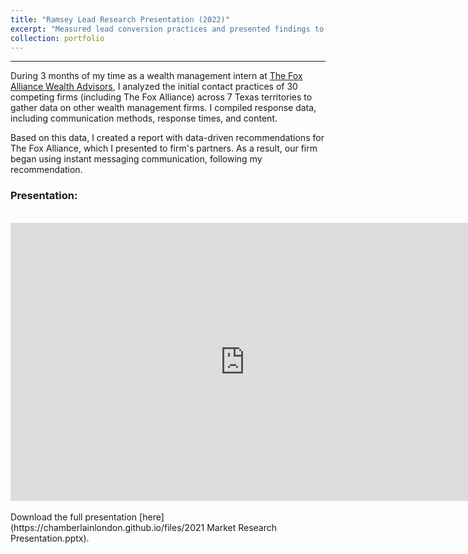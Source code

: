 ```yaml
---
title: "Ramsey Lead Research Presentation (2022)"
excerpt: "Measured lead conversion practices and presented findings to partners"
collection: portfolio
---
```

------
During 3 months of my time as a wealth management intern at [The Fox Alliance Wealth Advisors](https://www.foxalliancewealth.com/), I analyzed the initial contact practices of 30 competing firms (including The Fox Alliance) across 7 Texas territories to gather data on other wealth management firms. I compiled response data, including communication methods, response times, and content. 

Based on this data, I created a report with data-driven recommendations for The Fox Alliance, which I presented to firm's partners. As a result, our firm began using instant messaging communication, following my recommendation.

### Presentation:

<br>
<div style="text-align: center;">
    <style>
        @media screen and (min-width: 768px) {
            #responsive-iframe {
                width: 750px;
                height: 445px;
            }
        }
        @media screen and (max-width: 768px) {
            #responsive-iframe {
                width: 90vw; /* 90% of the viewport width */
                height: calc(90vw * 445 / 750); /* Maintain aspect ratio */
            }
        }
    </style>
    <iframe src="https://onedrive.live.com/embed?resid=804EDAC9834DDA47%212135&amp;authkey=!ALtRndSece5MH-Y&amp;em=2&amp;wdAr=1.7777777777777777&amp;wdEaaCheck=0" width="750px" height="445px" frameborder="0">This is an embedded <a target="_blank" href="https://office.com">Microsoft Office</a> presentation, powered by <a target="_blank" href="https://office.com/webapps">Office</a>.</iframe>
</div>

<br>
Download the full presentation [here](https://chamberlainlondon.github.io/files/2021 Market Research Presentation.pptx).
